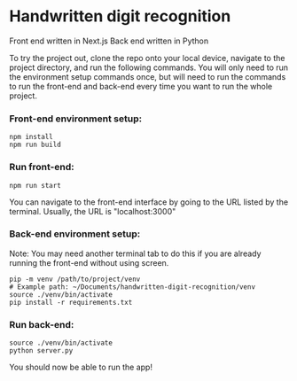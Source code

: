 # Handwritten digit recognition

Front end written in Next.js
Back end written in Python

To try the project out, clone the repo onto your local device, navigate to the project directory, and run the following commands. You will only need to run the environment setup commands once, but will need to run the commands to run the front-end and back-end every time you want to run the whole project.

### Front-end environment setup:
```
npm install
npm run build
```

### Run front-end:
```
npm run start
```
You can navigate to the front-end interface by going to the URL listed by the terminal. Usually, the URL is "localhost:3000"

### Back-end environment setup:
Note: You may need another terminal tab to do this if you are already running the front-end without using screen.
```
pip -m venv /path/to/project/venv
# Example path: ~/Documents/handwritten-digit-recognition/venv
source ./venv/bin/activate
pip install -r requirements.txt
```

### Run back-end:
```
source ./venv/bin/activate
python server.py
```
You should now be able to run the app!